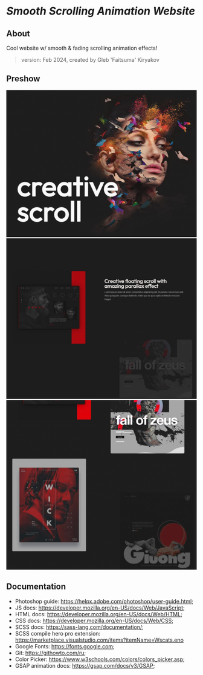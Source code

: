 # **_Smooth Scrolling Animation Website_**

## About

Cool website w/ smooth & fading scrolling animation effects!
​
> version: Feb 2024, created by Gleb 'Faitsuma' Kiryakov

## Preshow

<div align="center">
  <a href="https://faitsumaru.github.io/smooth-scrolling-animation-website/">
    <img src="img/preshow/preshow1.jpg" alt="preshow header">
  </a>
  <br>
  <a href="https://faitsumaru.github.io/smooth-scrolling-animation-website/">
    <img src="img/preshow/preshow3.jpg" alt="preshow gallery">
  </a>
  <br>
  <a href="https://faitsumaru.github.io/smooth-scrolling-animation-website/">
    <img src="img/preshow/preshow2.jpg" alt="preshow gallery">
  </a>
</div>

## Documentation
* Photoshop guide: https://helpx.adobe.com/photoshop/user-guide.html;
* JS docs: https://developer.mozilla.org/en-US/docs/Web/JavaScript;
* HTML docs: https://developer.mozilla.org/en-US/docs/Web/HTML;
* CSS docs: https://developer.mozilla.org/en-US/docs/Web/CSS;
* SCSS docs: https://sass-lang.com/documentation/;
* SCSS compile hero pro extension: https://marketplace.visualstudio.com/items?itemName=Wscats.eno
* Google Fonts: https://fonts.google.com;
* Git: https://githowto.com/ru;
* Color Picker: https://www.w3schools.com/colors/colors_picker.asp;
* GSAP animation docs: https://gsap.com/docs/v3/GSAP;